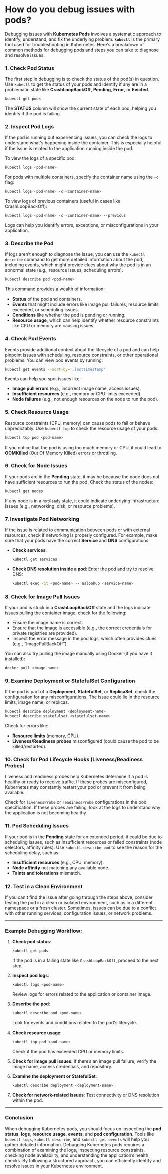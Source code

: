 # How do you debug issues with pods?

Debugging issues with **Kubernetes Pods** involves a systematic approach to identify, understand, and fix the underlying problem. **`kubectl`** is the primary tool used for troubleshooting in Kubernetes. Here's a breakdown of common methods for debugging pods and steps you can take to diagnose and resolve issues.

### 1. **Check Pod Status**

The first step in debugging is to check the status of the pod(s) in question. Use `kubectl` to get the status of your pods and identify if any are in a problematic state like **CrashLoopBackOff**, **Pending**, **Error**, or **Evicted**.

```bash
kubectl get pods

```

The **STATUS** column will show the current state of each pod, helping you identify if the pod is failing.

### 2. **Inspect Pod Logs**

If the pod is running but experiencing issues, you can check the logs to understand what's happening inside the container. This is especially helpful if the issue is related to the application running inside the pod.

To view the logs of a specific pod:

```bash
kubectl logs <pod-name>

```

For pods with multiple containers, specify the container name using the `-c` flag:

```bash
kubectl logs <pod-name> -c <container-name>

```

To view logs of previous containers (useful in cases like CrashLoopBackOff):

```bash
kubectl logs <pod-name> -c <container-name> --previous

```

Logs can help you identify errors, exceptions, or misconfigurations in your application.

### 3. **Describe the Pod**

If logs aren’t enough to diagnose the issue, you can use the `kubectl describe` command to get more detailed information about the pod, including events, which might provide clues about why the pod is in an abnormal state (e.g., resource issues, scheduling errors).

```bash
kubectl describe pod <pod-name>

```

This command provides a wealth of information:

- **Status** of the pod and containers.
- **Events** that might include errors like image pull failures, resource limits exceeded, or scheduling issues.
- **Conditions** like whether the pod is pending or running.
- **Resource usage**, which can help identify whether resource constraints like CPU or memory are causing issues.

### 4. **Check Pod Events**

Events provide additional context about the lifecycle of a pod and can help pinpoint issues with scheduling, resource constraints, or other operational problems. You can view pod events by running:

```bash
kubectl get events --sort-by='.lastTimestamp'

```

Events can help you spot issues like:

- **Image pull errors** (e.g., incorrect image name, access issues).
- **Insufficient resources** (e.g., memory or CPU limits exceeded).
- **Node failures** (e.g., not enough resources on the node to run the pod).

### 5. **Check Resource Usage**

Resource constraints (CPU, memory) can cause pods to fail or behave unpredictably. Use `kubectl top` to check the resource usage of your pods:

```bash
kubectl top pod <pod-name>

```

If you notice that the pod is using too much memory or CPU, it could lead to **OOMKilled** (Out Of Memory Killed) errors or throttling.

### 6. **Check for Node Issues**

If your pods are in the **Pending** state, it may be because the node does not have sufficient resources to run the pod. Check the status of the nodes:

```bash
kubectl get nodes

```

If any node is in a `NotReady` state, it could indicate underlying infrastructure issues (e.g., networking, disk, or resource problems).

### 7. **Investigate Pod Networking**

If the issue is related to communication between pods or with external resources, check if networking is properly configured. For example, make sure that your pods have the correct **Service** and **DNS** configurations.

- **Check services**:
    
    ```bash
    kubectl get services
    
    ```
    
- **Check DNS resolution inside a pod**:
Enter the pod and try to resolve DNS:
    
    ```bash
    kubectl exec -it <pod-name> -- nslookup <service-name>
    
    ```
    

### 8. **Check for Image Pull Issues**

If your pod is stuck in a **CrashLoopBackOff** state and the logs indicate issues pulling the container image, check for the following:

- Ensure the image name is correct.
- Ensure that the image is accessible (e.g., the correct credentials for private registries are provided).
- Inspect the error message in the pod logs, which often provides clues (e.g., “ImagePullBackOff”).

You can also try pulling the image manually using Docker (if you have it installed):

```bash
docker pull <image-name>

```

### 9. **Examine Deployment or StatefulSet Configuration**

If the pod is part of a **Deployment**, **StatefulSet**, or **ReplicaSet**, check the configuration for any misconfigurations. The issue could lie in the resource limits, image name, or replicas.

```bash
kubectl describe deployment <deployment-name>
kubectl describe statefulset <statefulset-name>

```

Check for errors like:

- **Resource limits** (memory, CPU).
- **Liveness/Readiness probes** misconfigured (could cause the pod to be killed/restarted).

### 10. **Check for Pod Lifecycle Hooks (Liveness/Readiness Probes)**

Liveness and readiness probes help Kubernetes determine if a pod is healthy or ready to receive traffic. If these probes are misconfigured, Kubernetes may constantly restart your pod or prevent it from being available.

Check for `livenessProbe` or `readinessProbe` configurations in the pod specification. If these probes are failing, look at the logs to understand why the application is not becoming healthy.

### 11. **Pod Scheduling Issues**

If your pod is in the **Pending** state for an extended period, it could be due to scheduling issues, such as insufficient resources or failed constraints (node selectors, affinity rules). Use `kubectl describe pod` to see the reason for the scheduling delay, such as:

- **Insufficient resources** (e.g., CPU, memory).
- **Node affinity** not matching any available node.
- **Taints and tolerations** mismatch.

### 12. **Test in a Clean Environment**

If you can't find the issue after going through the steps above, consider testing the pod in a clean or isolated environment, such as in a different namespace or a fresh cluster. Sometimes, issues can be due to a conflict with other running services, configuration issues, or network problems.

---

### Example Debugging Workflow:

1. **Check pod status**:
    
    ```bash
    kubectl get pods
    
    ```
    
    If the pod is in a failing state like `CrashLoopBackOff`, proceed to the next step.
    
2. **Inspect pod logs**:
    
    ```bash
    kubectl logs <pod-name>
    
    ```
    
    Review logs for errors related to the application or container image.
    
3. **Describe the pod**:
    
    ```bash
    kubectl describe pod <pod-name>
    
    ```
    
    Look for events and conditions related to the pod's lifecycle.
    
4. **Check resource usage**:
    
    ```bash
    kubectl top pod <pod-name>
    
    ```
    
    Check if the pod has exceeded CPU or memory limits.
    
5. **Check for image pull issues**:
If there’s an image pull failure, verify the image name, access credentials, and repository.
6. **Examine the deployment or StatefulSet**:
    
    ```bash
    kubectl describe deployment <deployment-name>
    
    ```
    
7. **Check for network-related issues**:
Test connectivity or DNS resolution within the pod.

---

### Conclusion

When debugging Kubernetes pods, you should focus on inspecting the **pod status**, **logs**, **resource usage**, **events**, and **pod configuration**. Tools like `kubectl logs`, `kubectl describe`, and `kubectl get events` will help you gather detailed information. Debugging Kubernetes pods requires a combination of examining the logs, inspecting resource constraints, checking node availability, and understanding the application’s health checks. By following a structured approach, you can efficiently identify and resolve issues in your Kubernetes environment.